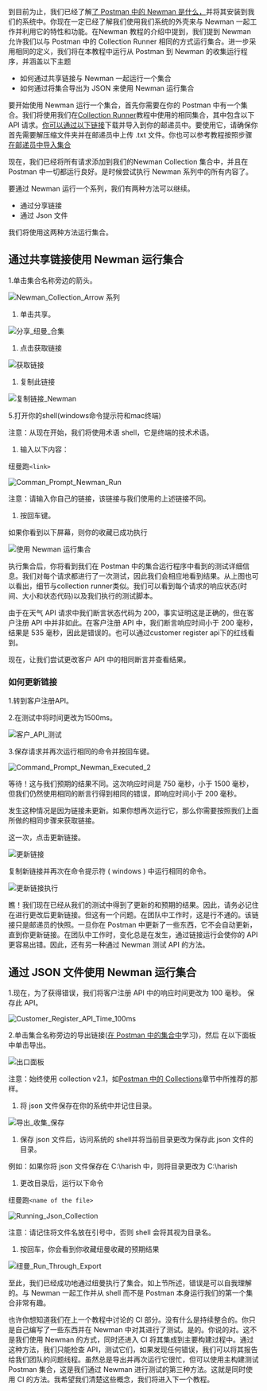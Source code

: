 到目前为止，我们已经了解[了 Postman 中的 Newman 是什么，](https://toolsqa.com/postman/what-is-newman-in-postman/)并将其安装到我们的系统中。你现在一定已经了解我们使用我们系统的外壳来与 Newman 一起工作并利用它的特性和功能。在Newman 教程的介绍中提到，我们提到 Newman 允许我们以与 Postman 中的 Collection Runner 相同的方式运行集合。进一步采用相同的定义，我们将在本教程中运行从 Postman 到 Newman 的收集运行程序，并涵盖以下主题

-   如何通过共享链接与 Newman 一起运行一个集合
-   如何通过将集合导出为 JSON 来使用 Newman 运行集合

要开始使用 Newman 运行一个集合，首先你需要在你的 Postman 中有一个集合。我们将使用我们在[Collection Runner](https://toolsqa.com/postman/test-and-collection-runner-in-postman/)教程中使用的相同集合，其中包含以下 API 请求。[你可以通过以下链接](https://toolsqa.com/wp-content/uploads/2018/07/Newman-Collection.postman_collection.zip)下载并导入到你的邮递员中。要使用它，请确保你首先需要解压缩文件夹并在邮递员中上传 .txt 文件。你也可以参考教程按照步骤[在邮递员中导入集合](https://toolsqa.com/postman/collections-in-postman/)

现在，我们已经将所有请求添加到我们的Newman Collection 集合中，并且在 Postman 中一切都运行良好。是时候尝试执行 Newman 系列中的所有内容了。

要通过 Newman 运行一个系列，我们有两种方法可以继续。

-   通过分享链接
-   通过 Json 文件

我们将使用这两种方法运行集合。

## 通过共享链接使用 Newman 运行集合

1.单击集合名称旁边的箭头。

![Newman_Collection_Arrow 系列](https://www.toolsqa.com/gallery/Postman/1.Newman_Collection_Arrow.png)

1.  单击共享。

![分享_纽曼_合集](https://www.toolsqa.com/gallery/Postman/2.Share_Newman_Collection.png)

1.  点击获取链接

![获取链接](https://www.toolsqa.com/gallery/Postman/3.Get_Link.png)

1.  复制此链接

![复制链接_Newman](https://www.toolsqa.com/gallery/Postman/4.Copy_Link_Newman.png)

5.打开你的shell(windows命令提示符和mac终端)

注意：从现在开始，我们将使用术语 shell，它是终端的技术术语。

1.  输入以下内容：

纽曼跑`<link>`

![Comman_Prompt_Newman_Run](https://www.toolsqa.com/gallery/Postman/5.Comman_Prompt_Newman_Run.png)

注意：请输入你自己的链接，该链接与我们使用的上述链接不同。

1.  按回车键。

如果你看到以下屏幕，则你的收藏已成功执行

![使用 Newman 运行集合](https://www.toolsqa.com/gallery/Postman/6.Running%20Collection%20Using%20Newman.png)

执行集合后，你将看到我们在 Postman 中的集合运行程序中看到的测试详细信息。我们对每个请求都进行了一次测试，因此我们会相应地看到结果。从上图也可以看出，细节与collection runner类似。我们可以看到每个请求的响应状态(时间、大小和状态代码)以及我们执行的测试脚本。

由于在天气 API 请求中我们断言状态代码为 200，事实证明这是正确的，但在客户注册 API 中并非如此。在客户注册 API 中，我们断言响应时间小于 200 毫秒，结果是 535 毫秒，因此是错误的。也可以通过customer register api下的红线看到。

现在，让我们尝试更改客户 API 中的相同断言并查看结果。

### 如何更新链接

1.转到客户注册API。

2.在测试中将时间更改为1500ms。

![客户_API_测试](https://www.toolsqa.com/gallery/Postman/7.Customer_API_Test.png)

3.保存请求并再次运行相同的命令并按回车键。

![Command_Prompt_Newman_Executed_2](https://www.toolsqa.com/gallery/Postman/8.Command_Prompt_Newman_Executed_2.png)

等待！这与我们预期的结果不同。这次响应时间是 750 毫秒，小于 1500 毫秒，但我们仍然使用相同的断言行得到相同的错误，即响应时间小于 200 毫秒。

发生这种情况是因为链接未更新。如果你想再次运行它，那么你需要按照我们上面所做的相同步骤来获取链接。

这一次，点击更新链接。

![更新链接](https://www.toolsqa.com/gallery/Postman/9.Update_Link.png)

复制新链接并再次在命令提示符 ( windows ) 中运行相同的命令。

![更新链接执行](https://www.toolsqa.com/gallery/Postman/10.Update_Link_Execution.png)

瞧！我们现在已经从我们的测试中得到了更新的和预期的结果。因此，请务必记住在进行更改后更新链接。但这有一个问题。在团队中工作时，这是行不通的。该链接只是邮递员的快照。一旦你在 Postman 中更新了一些东西，它不会自动更新，直到你更新链接。在团队中工作时，变化总是在发生，通过链接运行会使你的 API 更容易出错。因此，还有另一种通过 Newman 测试 API 的方法。

## 通过 JSON 文件使用 Newman 运行集合

1.现在，为了获得错误，我们将客户注册 API 中的响应时间更改为 100 毫秒。 保存此 API。

![Customer_Register_API_Time_100ms](https://www.toolsqa.com/gallery/Postman/11.Customer_Register_API_Time_100ms.png)

2.单击集合名称旁边的导出链接([在 Postman 中的集合中](https://toolsqa.com/postman/collections-in-postman/)学习)，然后 在以下面板中单击导出。

![出口面板](https://www.toolsqa.com/gallery/Postman/12.Export_Panel.png)

注意：始终使用 collection v2.1，如[Postman 中的 Collections](https://toolsqa.com/postman/collections-in-postman/)章节中所推荐的那样。

1.  将 json 文件保存在你的系统中并记住目录。

![导出_收集_保存](https://www.toolsqa.com/gallery/Postman/13.Export_Collection_Save.png)

1.  保存 json 文件后，访问系统的 shell并将当前目录更改为保存此 json 文件的目录。

例如：如果你将 json 文件保存在 C:\harish 中，则将目录更改为 C:\harish

1.  更改目录后，运行以下命令

纽曼跑`<name of the file>`

![Running_Json_Collection](https://www.toolsqa.com/gallery/Postman/14.Running_Json_Collection.png)

注意：请记住将文件名放在引号中，否则 shell 会将其视为目录名。

1.  按回车，你会看到你收藏纽曼收藏的预期结果

![纽曼_Run_Through_Export](https://www.toolsqa.com/gallery/Postman/15.Newman_Run_Through_Export.png)

至此，我们已经成功地通过纽曼执行了集合。如上节所述，错误是可以自我理解的。与 Newman 一起工作并从 shell 而不是 Postman 本身运行我们的第一个集合非常有趣。

也许你想知道我们在上一个教程中讨论的 CI 部分。没有什么是持续整合的。你只是自己编写了一些东西并在 Newman 中对其进行了测试。是的。你说的对。这不是我们使用 Newman 的方式，同时还进入 CI 将其集成到主要构建过程中。通过这种方法，我们只能检查 API，测试它们，如果发现任何错误，我们可以将其报告给我们团队的问题线程。虽然总是导出并再次运行它很忙，但可以使用主构建测试 Postman 集合，这是我们通过 Newman 进行测试的第三种方法。这就是同时使用 CI 的方法。我希望我们清楚这些概念，我们将进入下一个教程。